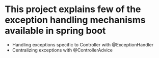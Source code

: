 # This project explains few of the exception handling mechanisms available in spring boot

* Handling exceptions specific to Controller with @ExceptionHandler
* Centralizing exceptions with @ControllerAdvice